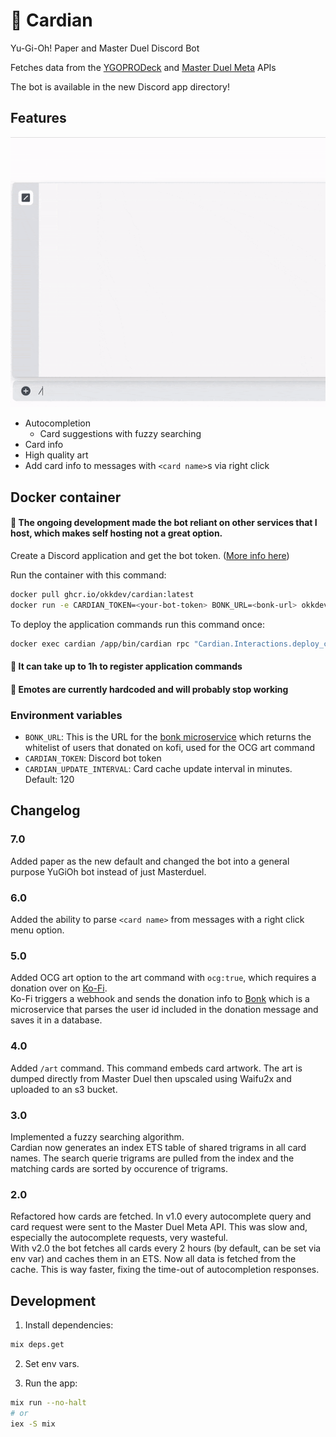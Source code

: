 # 🎴 Cardian

Yu-Gi-Oh! Paper and Master Duel Discord Bot

Fetches data from the [YGOPRODeck](https://ygoprodeck.com/) and [Master Duel Meta](https://masterduelmeta.com/) APIs

The bot is available in the new Discord app directory!

## Features

![demo](screenshots/demo.gif)

- Autocompletion
  - Card suggestions with fuzzy searching
- Card info
- High quality art
- Add card info to messages with `<card name>`s via right click

## Docker container

#### 🚨 The ongoing development made the bot reliant on other services that I host, which makes self hosting not a great option. 

Create a Discord application and get the bot token. ([More info here](https://discord.com/developers/docs/intro))

Run the container with this command:

```sh
docker pull ghcr.io/okkdev/cardian:latest
docker run -e CARDIAN_TOKEN=<your-bot-token> BONK_URL=<bonk-url> okkdev/cardian --name cardian
```

To deploy the application commands run this command once:

```sh
docker exec cardian /app/bin/cardian rpc "Cardian.Interactions.deploy_commands()"
```

#### 🚨 It can take up to 1h to register application commands

#### 🚨 Emotes are currently hardcoded and will probably stop working

### Environment variables

- `BONK_URL`: This is the URL for the [bonk microservice](https://github.com/okkdev/bonk) which returns the whitelist of users that donated on kofi, used for the OCG art command
- `CARDIAN_TOKEN`: Discord bot token
- `CARDIAN_UPDATE_INTERVAL`: Card cache update interval in minutes. Default: 120

## Changelog

### 7.0
Added paper as the new default and changed the bot into a general purpose YuGiOh bot instead of just Masterduel.

### 6.0
Added the ability to parse `<card name>` from messages with a right click menu option.

### 5.0

Added OCG art option to the art command with `ocg:true`, which requires a donation over on [Ko-Fi](https://ko-fi.com/okkkk).\
Ko-Fi triggers a webhook and sends the donation info to [Bonk](https://github.com/okkdev/bonk) which is a microservice that parses the user id included in the donation message and saves it in a database.

### 4.0

Added `/art` command. This command embeds card artwork. The art is dumped directly from Master Duel then upscaled using Waifu2x and uploaded to an s3 bucket.

### 3.0

Implemented a fuzzy searching algorithm.\
Cardian now generates an index ETS table of shared trigrams in all card names. The search querie trigrams are pulled from the index and the matching cards are sorted by occurence of trigrams.

### 2.0

Refactored how cards are fetched. In v1.0 every autocomplete query and card request were sent to the Master Duel Meta API. This was slow and, especially the autocomplete requests, very wasteful.\
With v2.0 the bot fetches all cards every 2 hours (by default, can be set via env var) and caches them in an ETS. Now all data is fetched from the cache. This is way faster, fixing the time-out of autocompletion responses.

## Development

1. Install dependencies:

```sh
mix deps.get
```

2. Set env vars.

3. Run the app:

```sh
mix run --no-halt
# or
iex -S mix
```
